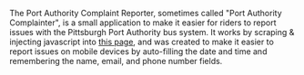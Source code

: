 The Port Authority Complaint Reporter, sometimes called "Port Authority Complainter", is a small application to make it easier for riders to report issues with the Pittsburgh Port Authority bus system. It works by scraping & injecting javascript into [this page](http://www.portauthority.org/paac/apps/webcomments/pgcomment.asp?t=con), and was created to make it easier to report issues on mobile devices by auto-filling the date and time and remembering the name, email, and phone number fields.
